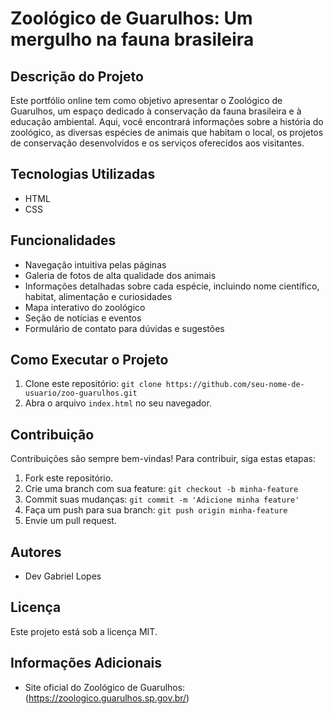 # Zoológico de Guarulhos: Um mergulho na fauna brasileira

## Descrição do Projeto

Este portfólio online tem como objetivo apresentar o Zoológico de Guarulhos, um espaço dedicado à conservação da fauna brasileira e à educação ambiental. Aqui, você encontrará informações sobre a história do zoológico, as diversas espécies de animais que habitam o local, os projetos de conservação desenvolvidos e os serviços oferecidos aos visitantes.

## Tecnologias Utilizadas

* HTML
* CSS

## Funcionalidades

* Navegação intuitiva pelas páginas
* Galeria de fotos de alta qualidade dos animais
* Informações detalhadas sobre cada espécie, incluindo nome científico, habitat, alimentação e curiosidades
* Mapa interativo do zoológico
* Seção de notícias e eventos
* Formulário de contato para dúvidas e sugestões

## Como Executar o Projeto

1. Clone este repositório: `git clone https://github.com/seu-nome-de-usuario/zoo-guarulhos.git`
2. Abra o arquivo `index.html` no seu navegador.

## Contribuição

Contribuições são sempre bem-vindas! Para contribuir, siga estas etapas:

1. Fork este repositório.
2. Crie uma branch com sua feature: `git checkout -b minha-feature`
3. Commit suas mudanças: `git commit -m 'Adicione minha feature'`
4. Faça um push para sua branch: `git push origin minha-feature`
5. Envie um pull request.

## Autores

* Dev Gabriel Lopes
## Licença

Este projeto está sob a licença MIT.

## Informações Adicionais

* Site oficial do Zoológico de Guarulhos: (https://zoologico.guarulhos.sp.gov.br/)
